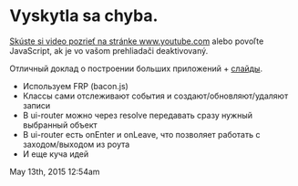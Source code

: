 # Vyskytla sa chyba.

<a href="https://www.youtube.com/watch?v=Iw-3qgG_ipU"
target="_blank">Skúste si video pozrieť na stránke www.youtube.com</a>
alebo povoľte JavaScript, ak je vo vašom prehliadači deaktivovaný.

Отличный доклад о построении больших приложений +
[слайды](http://slides.com/proloser/angularjs-orm#/).

-   Используем FRP (bacon.js)  
-   Классы сами отслеживают события и создают/обновляют/удаляют записи
-   В ui-router можно через resolve передавать сразу нужный выбранный
    объект
-   В ui-router есть onEnter и onLeave, что позволяет работать с
    заходом/выходом из роута
-   И еще куча идей

<span id="timestamp"> May 13th, 2015 12:54am </span>

